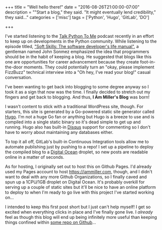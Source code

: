 +++
title = "Well hello there!"
date = "2016-08-26T21:00:00-07:00"
description = "\"Start a blog,\" they said. \"It might eventually lend credibility,\" they said..."
categories = ['misc']
tags = ['Python', 'Hugo', 'GitLab', 'DO']

+++

I've started listening to the [Talk Python To Me](https://talkpython.fm/) podcast recently in an effort to keep up on developments in the Python community. While listening to the episode titled, ["Soft Skills: The software developer's life manual"](http://pca.st/4fc8), a gentleman named John Sonmez emphasized the idea that programmers should be in the habit of keeping a blog. He suggested that blogs like this one are opportunities for career advancement because they create foot-in-the-door moments. They could potentially turn an "okay, please implement FizzBuzz" technical interview into a "Oh hey, I've read your blog!" casual conversation.

I've been wanting to get back into blogging to some degree anyway so I took it as a sign that now was the time. I finally decided to stretch out my fingers and get back to blogging. And thus, **I Am Miller's Blog** was born!

I wasn't content to stick with a traditional WordPress site, though. For starters, this site is generated by a Go-powered static site generator called [Hugo](http://gohugo.io/). I'm not a huge Go fan or anything but Hugo is a breeze to use and is compiled into a single static binary so it's dead simple to get up and running. Hugo also has built-in [Disqus](https://i-am-millers-blog.disqus.com) support for commenting so I don't have to worry about maintaining any databases either.

To top it all off, GitLab's built-in Continuous Integration tools allow me to automate publishing just by pushing to a repo! I set up a pipeline to deploy the compiled blog to a [Digital Ocean](https://m.do.co/c/63ad676462a1) droplet, so new posts are readable online in a matter of seconds.

As for hosting, I originally set out to host this on Github Pages. I'd already used my Pages account to host https://iammiller.com, though, and I didn't want to deal with any more Github Organizations, so I finally caved and spun up a 1CPU/1GB droplet on Digital Ocean. It's probably overkill for serving up a couple of static sites but it'll be nice to have an online platform to deploy to when I'm ready to go live with this project I've started working on...

I intended to keep this first post short but I just can't help myself! I get so excited when everything clicks in place and I've finally gone live. I _already_ feel as though this blog will end up being infinitely more useful than keeping things confined within [some repo on Github](https://github.com/MasterKale/IAmDocumentation)...